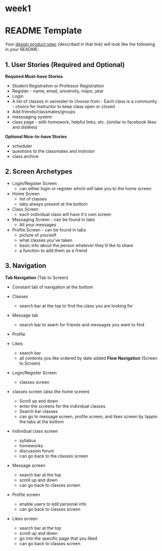 # week1

# README Template

Your [design product spec](https://hackmd.io/3LLUfQ5PSXKA04rThAJ0OQ?edit) (described in that link) will look like the following in your README:

## 1. User Stories (Required and Optional)

**Required Must-have Stories**

 * Student Registration or Professor Registration
 * Register - name, email, university, major, year
 * Login
 * A list of classes in semester to choose from - Each class is a community - choice for instructor to keep class open or closed 
 * Add friends/classmates/groups
 * messsaging system 
 * class page - with homework, helpful links, etc. (similar to facebook likes and dislikes)

**Optional Nice-to-have Stories**

 * scheduler 
 * questions to the classmates and instrutor 
 * class archive 

## 2. Screen Archetypes

 * Login/Register Screen
   * can either login or register which will take you to the home screen
 * Home Screen
   * list of classes 
   * tabs always present at the bottom 
 * Class Screen 
   * each individual class will have it's own screen 
 * Messaging Screen - can be found in tabs
   * All your messages 
 * Profile Screen - can be found in tabs 
   * picture of yourself 
   * what classes you've taken 
   * basic info about the person whatever they'd like to share 
   * a function to add them as a friend 

## 3. Navigation

**Tab Navigation** (Tab to Screen)

 * Constant tab of navigation at the bottom
 * Classes 
     * search bar at the top to find the class you are looking for 
 * Message tab 
     * search bar to searh for friends and messages you want to find
 * Profile 
 * Likes
     * search bar
     * all contents you like ordered by date added
**Flow Navigation** (Screen to Screen)

 * Login/Register Screen
   * classes screen 
 * classes screen (also the home screen)
   * Scroll up and down
   * enter the screens for the individual classes
   * Search bar classes 
   * can go to message screen, profile screen, and likes screen by tappin the tabs at the bottom
 * Individual class screen
   * syllabus
   * homeworks
   * discussion forum
   * can go back to the classes screen
 * Message screen 
   * search bar at the top
   * scroll up and down 
   * can go back to classes screen
 * Profile screen
   * enable users to edit personal info
   * can go back to classes screen
 * Likes screen 
   * search bar at the top 
   * scroll up and down 
   * go into the specific page that you liked 
   * can go back to classes screen

